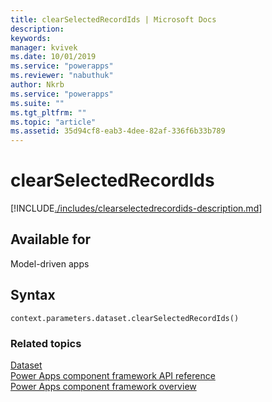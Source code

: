 ```yaml
---
title: clearSelectedRecordIds | Microsoft Docs
description: 
keywords:
manager: kvivek
ms.date: 10/01/2019
ms.service: "powerapps"
ms.reviewer: "nabuthuk"
author: Nkrb
ms.service: "powerapps"
ms.suite: ""
ms.tgt_pltfrm: ""
ms.topic: "article"
ms.assetid: 35d94cf8-eab3-4dee-82af-336f6b33b789
---
```


# clearSelectedRecordIds

[!INCLUDE[./includes/clearselectedrecordids-description.md](./includes/clearselectedrecordids-description.md)]

## Available for 

Model-driven apps

## Syntax

`context.parameters.dataset.clearSelectedRecordIds()`


### Related topics

[Dataset](../dataset.md)<br/>
[Power Apps component framework API reference](../../reference/index.md)<br/>
[Power Apps component framework overview](../../overview.md)